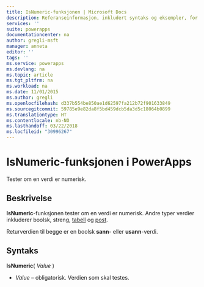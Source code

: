 ```yaml
---
title: IsNumeric-funksjonen | Microsoft Docs
description: Referanseinformasjon, inkludert syntaks og eksempler, for IsNumeric-funksjonen i PowerApps
services: ''
suite: powerapps
documentationcenter: na
author: gregli-msft
manager: anneta
editor: ''
tags: ''
ms.service: powerapps
ms.devlang: na
ms.topic: article
ms.tgt_pltfrm: na
ms.workload: na
ms.date: 11/01/2015
ms.author: gregli
ms.openlocfilehash: d337b554be850ae1d62597fa212b72f901633849
ms.sourcegitcommit: 59785e9e82da8f5bd459dcb5da3d5c18064b0899
ms.translationtype: HT
ms.contentlocale: nb-NO
ms.lasthandoff: 03/22/2018
ms.locfileid: "30996267"
---
```

# <a name="isnumeric-function-in-powerapps"></a>IsNumeric-funksjonen i PowerApps
Tester om en verdi er numerisk.

## <a name="description"></a>Beskrivelse
**IsNumeric**-funksjonen tester om en verdi er numerisk.  Andre typer verdier inkluderer boolsk, streng, [tabell](../working-with-tables.md) og [post](../working-with-tables.md#records).

Returverdien til begge er en boolsk **sann**- eller **usann**-verdi.

## <a name="syntax"></a>Syntaks
**IsNumeric**( *Value* )

* *Value* – obligatorisk. Verdien som skal testes.

